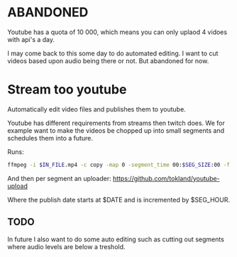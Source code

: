 # ABANDONED

Youtube has a quota of 10 000,
which means you can only uplaod 4 vidoes with api's a day.

I may come back to this some day to do automated editing.
I want to cut videos based upon audio being there or not.
But abandoned for now.

# Stream too youtube

Automatically edit video files and publishes them to youtube.

Youtube has different requirements from streams then twitch does.
We for example want to make the videos be chopped up into
small segments and schedules them into a future.

Runs:

```bash
ffmpeg -i $IN_FILE.mp4 -c copy -map 0 -segment_time 00:$SEG_SIZE:00 -f segment -reset_timestamps 1 $OUT_FILE-%03d.mp4
```

And then per segment an uploader:
https://github.com/tokland/youtube-upload

Where the publish date starts at $DATE and is incremented by $SEG_HOUR.

## TODO

In future I also want to do some auto editing such
as cutting out segments where audio levels are below a treshold.
